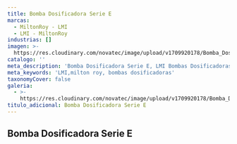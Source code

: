 ```yaml
---
title: Bomba Dosificadora Serie E
marcas:
  - MiltonRoy - LMI
  - LMI - MiltonRoy
industrias: []
imagen: >-
  https://res.cloudinary.com/novatec/image/upload/v1709920178/Bomba_Dosificadora_Serie_E_unnfil.png
catalogo: ''
meta_description: 'Bomba Dosificadora Serie E, LMI Bombas Dosificadoras, Milton Roy'
meta_keywords: 'LMI,milton roy, bombas dosificadoras'
taxonomyCover: false
galeria:
  - >-
    https://res.cloudinary.com/novatec/image/upload/v1709920178/Bomba_Dosificadora_Serie_E_unnfil.png
titulo_adicional: Bomba Dosificadora Serie E
---
```


## **Bomba Dosificadora Serie E**
